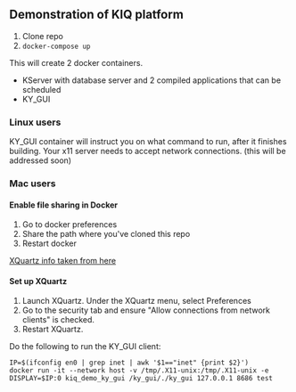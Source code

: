 ## Demonstration of KIQ platform

1. Clone repo
2. `docker-compose up`

This will create 2 docker containers. 
- KServer with database server and 2 compiled applications that can be scheduled
- KY_GUI

### Linux users
KY_GUI container will instruct you on what command to run, after it finishes building. Your x11 server needs to accept network connections. (this will be addressed soon)

### Mac users

#### Enable file sharing in Docker
1. Go to docker preferences
2. Share the path where you've cloned this repo
3. Restart docker

[XQuartz info taken from here](https://gist.github.com/paul-krohn/e45f96181b1cf5e536325d1bdee6c949)
#### Set up XQuartz
1. Launch XQuartz. Under the XQuartz menu, select Preferences
2. Go to the security tab and ensure "Allow connections from network clients" is checked.
3. Restart XQuartz.

Do the following to run the KY_GUI client:
```
IP=$(ifconfig en0 | grep inet | awk '$1=="inet" {print $2}')
docker run -it --network host -v /tmp/.X11-unix:/tmp/.X11-unix -e DISPLAY=$IP:0 kiq_demo_ky_gui /ky_gui/./ky_gui 127.0.0.1 8686 test
```
